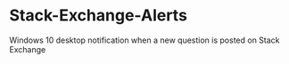 # Stack-Exchange-Alerts
Windows 10 desktop notification when a new question is posted on Stack Exchange

